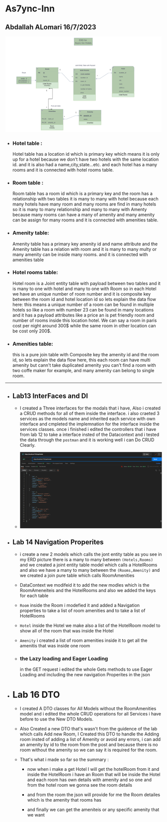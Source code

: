 # As7ync-Inn

## Abdallah ALomari 16/7/2023 

![ERD Async Inn Hotel](./Lab11-Abdallah.png)


- ### Hotel table :

     Hotel table has a location id which is primary key which means it is only up for a hotel
     because we don't have  two hotels with the same location id.
     and it is also had a name,city,state...etc.
     and each hotel has a many rooms and it is connected with hotel rooms table.

- ### Room table : 

    
    Room table has a room id which is a primary key and  the room has a relationship with two tables 
    it is many to many with hotel because each many hotels have many room and many rooms are find in many hotels so it is many to many relationship
    and many to many with Amenty because many rooms can have a many of amenity and many amenity can be assign for many rooms 
    and it is connected with amenities table.

- ### Amenity table:

    
    Amenity table has a primary key amenity id and name attribute and the Amenity table has a relation with room 
    and it is many to many multy or many amenity can be inside many rooms.
    and it is connected with amenities table


- ### Hotel rooms table:

    
    Hotel room is a Joint entity table with payload between two tables and it is many to one with hotel and many to one with Room
    so in each Hotel we have an unique number of room number and it is composite key between the room id and hotel location id
    so lets explain the data flow here: this means a unique number of a room can be found in multiple hotels so like a room with number 23 can be found in many locations 
    and it has a payload attributes like a price an is pet friendly  room and number of rooms inside this location hotel.
    We can say a room in paris cost per night around 300$ while the same room in other location can be cost only 200$.


- ### Amenities table: 
    
  this is a pure join table with Composite key the amenity id and the room id, 
  so lets explain the data flow here, this each room can have multi amenity but cann't take duplicated amenity
  you can't find a room with two coffe maker for example, and many amenity can belong to single room. 


--- 
- ## Lab13 InterFaces and DI

    - I created a Three interfaces for the modals that i have, Also i created a CRUD methods for all of them inside the interface.
    i also craeted 3 services as the models name and inherited each service with own interface and cmpleted the implemnation for the 
    interface inside the services classes. 
    once i finished i edited the controllers that i have from lab 12 to take a interface insted of the Datacontext 
    and i tested the data through the `postman` and it is working well i can Do CRUD Clearly. 

    - ![Postman](postman.png)


- ## Lab 14  Navigation Properites 

    - i create a new 2 models which calls the jont entity table as you see in my ERD picture there 
    is a many to many between `(Hotels,Rooms)` and we created a joint entity table model which calls a HotelRooms
    and also we have a many to many between the `(Rooms,Amenity)` and we created a join pure table which calls 
    RoomAmenities

    - DataContext 
    we modifeid it to add the new modles which is the RoomAmeneiteis and the HotelRooms 
    and also we added the keys for each table 

    - `Room`
    inside the Room i modefied it and added a Navigation properties to take a list of room amenities 
    and to take a list of HotelRooms 

    - `Hotel`
    inside the Hotel we make also a list of the HotelRoom model to show all of the room that was inside the Hotel

    - `Amenity` 
    i created a list of room amenities inside it to get all the amenitis that was inside one room

   - ### the Lazy loading and Eager Loading 
       in the GET request i edited the whole Gets methods to use Eager Loading and including the new navigation Properites in the json 


- # Lab 16 DTO 

    - I created A DTO classes for All Models without the RoomAmenities model 
        and i edited the whole CRUD operations for all Services i have before to use the New DTO 
        Models.

    - Also Created a new DTO that's wasn't from the guidence of the lab 
    which calls Add new Room, I Created this DTO to handle the Adding room insted of adding a list of Amenity 
    or avoid any errors, i can add an amenity by id to the room from the post and because there is no room without 
    the amenity so we can say it is required for the room.

    - That's what i made so far so the summary : 
        - now when i make a get Hotel I will get the hotelRoom from it and inside the HotelRoom
        i have an Room that will be inside the Hotel and each room has own details with amenity and so one
        and from the hotel room we gonna see the room details 

        - and from the room the json will provide for me the Room detailes which is the amenity that rooms has 
        
        - and finally  we can get the ameniteis or any specific amenity that we want 